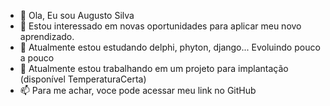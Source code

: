 - 👋 Ola, Eu sou Augusto Silva
- 👀 Estou interessado em novas oportunidades para aplicar meu novo aprendizado.
- 🌱 Atualmente estou estudando delphi, phyton, django... Evoluindo pouco a pouco
- 💞️ Atualmente estou trabalhando em um projeto para implantação (disponível TemperaturaCerta)
- 📫 Para me achar, voce pode acessar meu link no GitHub

<!---
Realgusto/Realgusto is a ✨ special ✨ repository because its `README.md` (this file) appears on your GitHub profile.
You can click the Preview link to take a look at your changes.
--->
